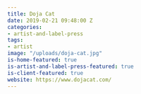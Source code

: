 ```yaml
---
title: Doja Cat
date: 2019-02-21 09:48:00 Z
categories:
- artist-and-label-press
tags:
- artist
image: "/uploads/doja-cat.jpg"
is-home-featured: true
is-artist-and-label-press-featured: true
is-client-featured: true
website: https://www.dojacat.com/
---
```


